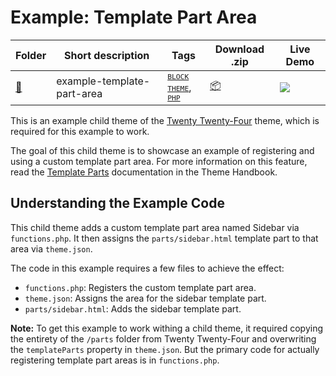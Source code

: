 # Example: Template Part Area

<!-- Please, do not remove these @TABLE EXAMPLES BEGIN and @TABLE EXAMPLES END comments or modify the table inside. This table is automatically generated from the data at _data/examples.json and _data/tags.json -->
<!-- @TABLE EXAMPLES BEGIN -->
| Folder                                                                                              | Short description          | Tags                                                                                                                                                                                                                                                   | Download .zip                                                                                                           | Live Demo                                                                                                                                                                                                                                                                                                                                                                                                                                                                                                                                                                                                                                                                                                                                                                                                                     |
| --------------------------------------------------------------------------------------------------- | -------------------------- | ------------------------------------------------------------------------------------------------------------------------------------------------------------------------------------------------------------------------------------------------------ | ----------------------------------------------------------------------------------------------------------------------- | ----------------------------------------------------------------------------------------------------------------------------------------------------------------------------------------------------------------------------------------------------------------------------------------------------------------------------------------------------------------------------------------------------------------------------------------------------------------------------------------------------------------------------------------------------------------------------------------------------------------------------------------------------------------------------------------------------------------------------------------------------------------------------------------------------------------------------- |
| [📁](https://github.com/wptrainingteam/block-theme-examples/tree/master/example-template-part-area) | example-template-part-area | <small><code><a href="https://github.com/wptrainingteam/block-theme-examples/wiki/Tags#block-theme">BLOCK THEME</a></code></small>, <small><code><a href="https://github.com/wptrainingteam/block-theme-examples/wiki/Tags#php">PHP</a></code></small> | [📦](https://raw.githubusercontent.com/wptrainingteam/block-theme-examples/master/_zips/example-template-part-area.zip) | [![](https://raw.githubusercontent.com/wptrainingteam/block-theme-examples/master/_assets/icon-wp.svg)](https://playground.wordpress.net/#{%22$schema%22:%22https://playground.wordpress.net/blueprint-schema.json%22,%22landingPage%22:%22/wp-admin/themes.php%22,%22preferredVersions%22:{%22php%22:%228.0%22,%22wp%22:%22latest%22},%22steps%22:[{%22step%22:%22installTheme%22,%22themeZipFile%22:{%22resource%22:%22wordpress.org/themes%22,%22slug%22:%22twentytwentyfour%22}},{%22step%22:%22installTheme%22,%22themeZipFile%22:{%22resource%22:%22url%22,%22url%22:%22https://raw.githubusercontent.com/wptrainingteam/block-theme-examples/master/_zips/example-template-part-area.zip%22},%22options%22:{%22activate%22:true}},{%22step%22:%22login%22,%22username%22:%22admin%22,%22password%22:%22password%22}]}) |
<!-- @TABLE EXAMPLES END -->

This is an example child theme of the [Twenty Twenty-Four](https://wordpress.org/themes/twentytwentyfour/) theme, which is required for this example to work.

The goal of this child theme is to showcase an example of registering and using a custom template part area. For more information on this feature, read the [Template Parts](https://developer.wordpress.org/themes/templates/template-parts/) documentation in the Theme Handbook.

## Understanding the Example Code

This child theme adds a custom template part area named Sidebar via `functions.php`. It then assigns the `parts/sidebar.html` template part to that area via `theme.json`.

The code in this example requires a few files to achieve the effect:

- `functions.php`: Registers the custom template part area.
- `theme.json`: Assigns the area for the sidebar template part.
- `parts/sidebar.html`: Adds the sidebar template part.

**Note:** To get this example to work withing a child theme, it required copying the entirety of the `/parts` folder from Twenty Twenty-Four and overwriting the `templateParts` property in `theme.json`. But the primary code for actually registering template part areas is in `functions.php`.
